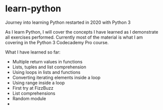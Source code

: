 # learn-python
Journey into learning Python restarted in 2020 with Python 3

As I learn Python, I will cover the concepts I have learned as I demonstrate all exercises performed.
Currently most of the material is what I am covering in the Python 3 Codecademy Pro course.

What I have learned so far:

- Multiple return values in functions
- Lists, tuples and list comprehension
- Using loops in lists and functions
- Converting iterating elements inside a loop
- Using range inside a loop
- First try at FizzBuzz
- List comprehensions
- Random module
- 
